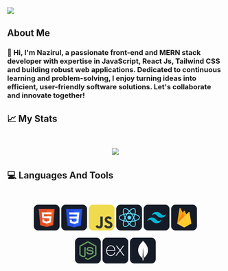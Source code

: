 <image src="https://github.com/imnazirul/imnazirul/blob/main/images/banner.png">

## About Me

### 👋 Hi, I'm Nazirul, a passionate front-end and MERN stack developer with expertise in JavaScript, React Js, Tailwind CSS and building robust web applications. Dedicated to continuous learning and problem-solving, I enjoy turning ideas into efficient, user-friendly software solutions. Let's collaborate and innovate together!

## :chart_with_upwards_trend: My Stats

<br />
<p align="center">
  <img width="60%" src="https://github-readme-stats.vercel.app/api?username=imnazirul&show_icons=true&hide=issues&count_private=true" />
</p>

## :computer: Languages And Tools

<br>
<p align="center">
<img src="https://github.com/imnazirul/imnazirul/blob/main/images/icons/HTML.png"/>
<img src="https://github.com/imnazirul/imnazirul/blob/main/images/icons/css.png"/>
<img src="https://github.com/imnazirul/imnazirul/blob/main/images/icons/JavaScript.png"/>
<img src="https://github.com/imnazirul/imnazirul/blob/main/images/icons/react.png"/>

<img src="https://github.com/imnazirul/imnazirul/blob/main/images/icons/tailwind.png"/>

<img src="https://github.com/imnazirul/imnazirul/blob/main/images/icons/firebase.png"/>

</p>
<p align="center">
<img src="https://github.com/imnazirul/imnazirul/blob/main/images/icons/node.png"/>
<img src="https://github.com/imnazirul/imnazirul/blob/main/images/icons/express.png"/>
<img src="https://github.com/imnazirul/imnazirul/blob/main/images/icons/mongo.png"/>
</p><br/>
